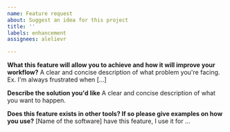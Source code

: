 ```yaml
---
name: Feature request
about: Suggest an idea for this project
title: ''
labels: enhancement
assignees: alelievr

---
```


**What this feature will allow you to achieve and how it will improve your workflow?**
A clear and concise description of what problem you're facing. Ex. I'm always frustrated when [...]

**Describe the solution you'd like**
A clear and concise description of what you want to happen.

**Does this feature exists in other tools? If so please give examples on how you use?**
[Name of the software] have this feature, I use it for ...
